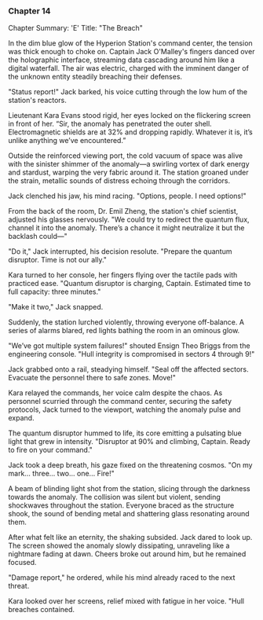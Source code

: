 ### Chapter 14

Chapter Summary: 'E'
Title: "The Breach"

In the dim blue glow of the Hyperion Station's command center, the tension was thick enough to choke on. Captain Jack O'Malley's fingers danced over the holographic interface, streaming data cascading around him like a digital waterfall. The air was electric, charged with the imminent danger of the unknown entity steadily breaching their defenses.

"Status report!" Jack barked, his voice cutting through the low hum of the station's reactors.

Lieutenant Kara Evans stood rigid, her eyes locked on the flickering screen in front of her. “Sir, the anomaly has penetrated the outer shell. Electromagnetic shields are at 32% and dropping rapidly. Whatever it is, it’s unlike anything we’ve encountered.”

Outside the reinforced viewing port, the cold vacuum of space was alive with the sinister shimmer of the anomaly—a swirling vortex of dark energy and stardust, warping the very fabric around it. The station groaned under the strain, metallic sounds of distress echoing through the corridors.

Jack clenched his jaw, his mind racing. "Options, people. I need options!"

From the back of the room, Dr. Emil Zheng, the station's chief scientist, adjusted his glasses nervously. "We could try to redirect the quantum flux, channel it into the anomaly. There’s a chance it might neutralize it but the backlash could—"

"Do it," Jack interrupted, his decision resolute. "Prepare the quantum disruptor. Time is not our ally."

Kara turned to her console, her fingers flying over the tactile pads with practiced ease. "Quantum disruptor is charging, Captain. Estimated time to full capacity: three minutes."

"Make it two," Jack snapped.

Suddenly, the station lurched violently, throwing everyone off-balance. A series of alarms blared, red lights bathing the room in an ominous glow.

"We’ve got multiple system failures!" shouted Ensign Theo Briggs from the engineering console. "Hull integrity is compromised in sectors 4 through 9!"

Jack grabbed onto a rail, steadying himself. "Seal off the affected sectors. Evacuate the personnel there to safe zones. Move!"

Kara relayed the commands, her voice calm despite the chaos. As personnel scurried through the command center, securing the safety protocols, Jack turned to the viewport, watching the anomaly pulse and expand.

The quantum disruptor hummed to life, its core emitting a pulsating blue light that grew in intensity. "Disruptor at 90% and climbing, Captain. Ready to fire on your command."

Jack took a deep breath, his gaze fixed on the threatening cosmos. "On my mark... three... two... one... Fire!"

A beam of blinding light shot from the station, slicing through the darkness towards the anomaly. The collision was silent but violent, sending shockwaves throughout the station. Everyone braced as the structure shook, the sound of bending metal and shattering glass resonating around them.

After what felt like an eternity, the shaking subsided. Jack dared to look up. The screen showed the anomaly slowly dissipating, unraveling like a nightmare fading at dawn. Cheers broke out around him, but he remained focused.

"Damage report," he ordered, while his mind already raced to the next threat.

Kara looked over her screens, relief mixed with fatigue in her voice. "Hull breaches contained.

